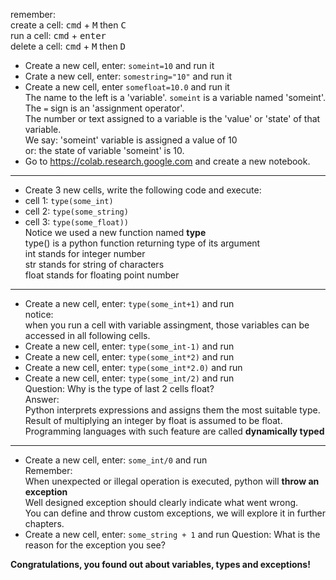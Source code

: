   remember:  
  create a cell: <kbd>cmd</kbd> + <kbd>M</kbd> then <kbd>C</kbd>  
  run a cell: <kbd>cmd</kbd> + <kbd>enter</kbd>  
  delete a cell: <kbd>cmd</kbd> + <kbd>M</kbd> then <kbd>D</kbd>  
* Create a new cell, enter: `someint=10` and run it
* Crate a new cell, enter: `somestring="10"` and run it
* Create a new cell, enter `somefloat=10.0` and run it  
  The name to the left is a 'variable'. `someint` is a variable named 'someint'.  
  The `=` sign is an 'assignment operator'.  
  The number or text assigned to a variable is the 'value' or 'state' of that variable.  
  We say: 'someint' variable is assigned a value of 10  
  or: the state of variable 'someint' is 10.
* Go to https://colab.research.google.com and create a new notebook.
---
* Create 3 new cells, write the following code and execute:
* cell 1: `type(some_int)`
* cell 2: `type(some_string)`
* cell 3: `type(some_float))`  
  Notice we used a new function named **type**  
  type() is a python function returning type of its argument  
  int stands for integer number  
  str stands for string of characters  
  float stands for floating point number  
---
* Create a new cell, enter: `type(some_int+1)` and run  
  notice:  
  when you run a cell with variable assingment, those variables can be accessed in all following cells.
* Create a new cell, enter: `type(some_int-1)` and run  
* Create a new cell, enter: `type(some_int*2)` and run  
* Create a new cell, enter: `type(some_int*2.0)` and run  
* Create a new cell, enter: `type(some_int/2)` and run  
  Question: Why is the type of last 2 cells float?  
  Answer:  
  Python interprets expressions and assigns them the most suitable type.  
  Result of multiplying an integer by float is assumed to be float.
  Programming languages with such feature are called **dynamically typed**
---
* Create a new cell, enter: `some_int/0` and run  
  Remember:  
  When unexpected or illegal operation is executed, python will **throw an exception**  
  Well designed exception should clearly indicate what went wrong.  
  You can define and throw custom exceptions, we will explore it in further chapters.
* Create a new cell, enter: `some_string + 1` and run
  Question: What is the reason for the exception you see?

**Congratulations, you found out about variables, types and exceptions!**

    
